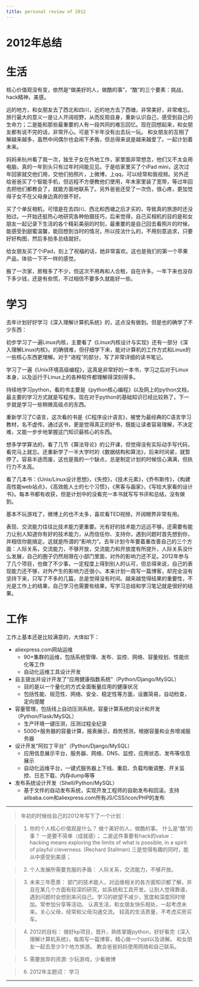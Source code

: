```yaml
---
title: personal review of 2012
---
```


<link rel='stylesheet' href='/style/github2.css'/>

2012年总结
=========

# 生活
 
核心价值观没有变，依然是“做美好的人，做酷的事”，“酷”的三个要素：挑战，hack精神，美感。

远的地方，和女朋友去了西北和四川，近的地方去了西塘，非常美好，非常难忘。旅行最大的意义一是让人开阔视野，从而反观自身，重新认识自己，感受到自己的生命力；二是能和那些最重要的人有一段共同的难忘回忆。现在回想起来，和女朋友都有说不完的话，非常开心。可是下半年没有出去玩一玩。
和女朋友的互相了解越来越多，虽然中间偶尔也会闹下矛盾，但总得来说是越来越爱了。一起计划着未来。

妈妈来杭州看了我一次，独生子女在外地工作，家里面非常想念，他们又不太会用电脑，真的一年到头只有过年时间能见见。于是给家里买了个iPad mini，这次过年回家就交他们用，交他们拍照片，上微博，上qq，可以经常和我视频。另外还给爸爸买了个智能手机，但远程不方便教他们使用，年末家里装了宽带，等过年回去把他们都教会了，就能方面地联系了。另外爸爸还受了一次伤，很心疼，更加觉得子女不在父母身边真的很不好。

买了个单反相机，可惜是在去四川、西北和西塘之后才买的，导致真的旅游时还没拍过。一开始还挺热心地研究各种拍摄技巧，后来觉得，自己买相机的目的是和女朋友一起记录下生活的各个精彩美丽的时刻，最重要的是自己回去看照片的时候，能感受到甜蜜温馨，能回想到当时的情况，所以技法什么的，不用刻意追求，只要好好构图，然后多拍多总结就好。

给女朋友买了个iPad，刻上了祝福的话，她非常喜欢。这也是我们的第一个苹果产品，体验一下不一样的感觉。

搬了一次家，房租多了不少，但这次不用再和人合租，自在许多。一年下来也没存下多少钱，还是有些慌，不过相信不要多久就能好一些。

# 学习

去年计划好好学习《深入理解计算机系统》的，这点没有做到。但是也的确学了不少东西：
 
初步学习了一遍Linux内核，主要看了《Linux内核设计与实现》还有一部分《深入理解Linux内核》。的确很难，但仔细学下来，能对计算机的工作方式和Linux的一些核心东西更理解。对于“进程”的部分，写了非常详细的读书笔记。

学习了一遍《Unix环境高级编程》，这真是非常好的一本书，学习之后对于Linux本身，以及运行于Linux上的各种软件都理解得深刻得多。

持续地学习python，看的书主要是《python核心编程》以及网上的python文档，最主要的学习方式就是写程序。现在对于python的基础知识已经比较熟了，下一步就是学习一些稍微高级点的东西。

重新学习了C语言，这次看的书是《C程序设计语言》，被誉为最经典的C语言学习教材，名不虚传。通过这书，更是觉得真正的好书，既能让读者容易理解，不决定难，又能一步步地掌握这门知识最核心的东西。

想多学学算法的，看了几节《算法导论》的公开课，但觉得没有实际动手写代码，看完马上就忘。还重新学了一半大学时的《数据结构和算法》，后来时间紧，就暂停了。容易半途而废，这也是我的一个缺点，总是制定计划的时候信心满满，但执行力不太高。

看了几本书：《Unix/Linux设计思想》，《失控》，《技术元素》，《乔布斯传》，《构建高性能web站点》，《高效能人士的七个习惯》，《黑客与画家》，《写给大家看的设计书》。每本书都有收获，但是计划中的没看完一本书就写写书评和总结，没有做到。

基本不玩游戏了，微博上的也不太多，喜欢看TED视频，开阔眼界非常有用。

表现、交流能力往往比技术能力更重要。光有好的技术能力远远不够，还需要有能力让别人知道你有好的技术能力，从而信任你、支持你，遇到问题时首先想到你，并相信你能搞定。这就是所谓的“影响力”。去年计划今年要着重改善自己的三个方面：人际关系，交流能力，不够开放，交流能力和开放度有所提升，人际关系没什么发展，自己的圈子仍然局限在小部门里面，对外的影响力还不足。2012年参与了几个项目，也做了不少事，一定程度上得到别人的认可，但总得来说，自己的表现能力还不够，对外产生的影响力还很小。本来计划一周写一篇博客，却完全没有坚持下来，只写了不多的几篇，总是觉得没有时间。越来越觉得结果的重要性，不光是工作上的结果，自己学习也需要有结果，写学习总结和学习笔记就是很好的结果。

# 工作

工作上基本还是比较满意的，大体如下：

* aliexpress.com网站运维
    - 90+集群的运维，包括系统管理、发布、监控、网络、容量规划、性能优化等工作
    - 自动化运维工具设计开发
* 自主提出并设计开发了“应用健康指数系统”（Python/Django/MySQL）
    - 目的是以一个量化的方式全面衡量应用的健康状况
    - 包括性能、规范性、网络、安全、稳定性等方面，设置简易，自动检查，定向提醒
* 容量管理，包括线上自动压测系统，容量计算系统的设计和开发（Python/Flask/MySQL）
    - 生产环境一键压测，压测过程全纪录
    - 5000+服务器的容量计算，报表展示，趋势预测，根据容量和业务增减服务器
* 设计开发“阿拉丁平台”（Python/Django/MySQL）
    - 应用信息展示平台，服务器、网络、DNS、监控，应用状态、发布等信息展示
    - 自动化运维平台，一键式服务器上下线、重启、负载均衡调整、开关监控、日志下载、内存dump等等
* 发布系统设计开发（Shell/Python/MySQL）
    - 基于文件的自动发布系统，实现开发工程师的自助发布和回滚。支持alibaba.com和aliexpress.com所有JS/CSS/icon/PHP的发布

--------------------------------------------------------------
 
> 年初的时候给自己的2012年写下了一个计划：

> 1. 你的个人核心价值观是什么？ 
> 做个美好的人，做酷的事。 
> 什么是“酷”的事？
> 一是要不简单（成就感）；
> 二是这件事要有hack的value：
> hacking means exploring the limits of what is possible, in a spirit of playful cleverness. (Rechard Stallman)
> 三是觉得有趣的同时，能从中感受到美感；

> 2. 个人发展所需要克服的矛盾： 
> 人际关系，交流能力，不够开放。 

> 3. 未来三年愿景： 
> 部门的技术能人，对运维相关的各方面知识都了解，并且在某几个方面有较深的研究，如系统和工具开发。让别人觉得靠谱，遇到问题时会想到来问自己。学习的欲望不减少，宽度和深度同时增加。常参加分享等活动。 
> 认真生活，和女朋友快乐相处，一起考虑未来。关心父母，经常和父母沟通交流。 
> 较高的生活质量，不考虑买房买车。 

> 4. 2012的目标： 
> 做好kp项目，晋升，熟练掌握python，好好看完《深入理解计算机系统》，每周写一篇博客，精心做一个ppt以及讲解。 
> 和女朋友一起去至少3个地方旅游。 
> 教会爸爸妈妈使用网络和自己联系。 

> 5. 需要放弃的资源: 
> 少玩游戏，少看微博 

> 6. 2012年主题词： 
> 学习

----

<div id="disqus_thread"></div>
<script type="text/javascript">
/* * * CONFIGURATION VARIABLES: EDIT BEFORE PASTING INTO YOUR WEBPAGE * * */
    var disqus_shortname = 'gaopenghigh'; // required: replace example with your forum shortname

    /* * * DON'T EDIT BELOW THIS LINE * * */
    (function() {
        var dsq = document.createElement('script'); dsq.type = 'text/javascript'; dsq.async = true;
        dsq.src = '//' + disqus_shortname + '.disqus.com/embed.js';
        (document.getElementsByTagName('head')[0] || document.getElementsByTagName('body')[0]).appendChild(dsq);
    })();
</script>
<script>
  (function(i,s,o,g,r,a,m){i['GoogleAnalyticsObject']=r;i[r]=i[r]||function(){
  (i[r].q=i[r].q||[]).push(arguments)},i[r].l=1*new Date();a=s.createElement(o),
  m=s.getElementsByTagName(o)[0];a.async=1;a.src=g;m.parentNode.insertBefore(a,m)
  })(window,document,'script','//www.google-analytics.com/analytics.js','ga');

  ga('create', 'UA-40539766-1', 'github.com');
  ga('send', 'pageview');

</script>